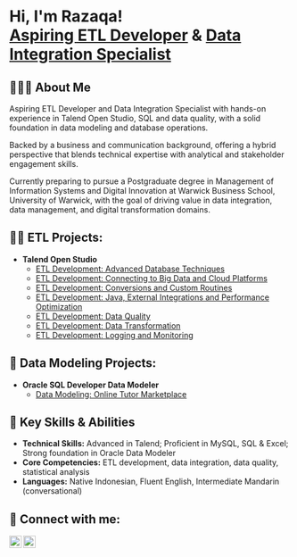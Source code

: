 <h1>Hi, I'm Razaqa! <br/><a href="https://github.com/razaqasubagyo">Aspiring ETL Developer</a> & <a href="https://www.linkedin.com/in/razaqasubagyo">Data Integration Specialist</a></h1>

<h2>🙋🏻‍♂️ About Me</h2>
<p>Aspiring ETL Developer and Data Integration Specialist with hands-on experience in Talend Open Studio, SQL and data quality, with a solid foundation in data modeling and database operations.</p>

<p>Backed by a business and communication background, offering a hybrid perspective that blends technical expertise with analytical and stakeholder engagement skills.</p>

<p>Currently preparing to pursue a Postgraduate degree in Management of Information Systems and Digital Innovation at Warwick Business School, University of Warwick, with the goal of driving value in data integration, data management, and digital transformation domains.</p>

<h2>👨‍💻 ETL Projects:</h2>

- <b>Talend Open Studio</b>
  - [ETL Development: Advanced Database Techniques](https://github.com/razaqasubagyo/ETLDevelopmentAdvancedDatabaseTechniques)
  - [ETL Development: Connecting to Big Data and Cloud Platforms](https://github.com/razaqasubagyo/ETLDevelopmentConnectingToBigDataAndCloudPlatforms)
  - [ETL Development: Conversions and Custom Routines](https://github.com/razaqasubagyo/ETLDevelopmentConversionsAndCustomRoutines)
  - [ETL Development: Java, External Integrations and Performance Optimization](https://github.com/razaqasubagyo/ETLDevelopmentJavaExternalIntegrationsAndPerformanceOptimization)
  - [ETL Development: Data Quality](https://github.com/razaqasubagyo/ETLDevelopmentDataQuality)
  - [ETL Development: Data Transformation](https://github.com/razaqasubagyo/ETLDevelopmentDataTransformation)
  - [ETL Development: Logging and Monitoring](https://github.com/razaqasubagyo/ETLDevelopmentLoggingAndMonitoring)

 <h2>🧩 Data Modeling Projects:</h2>

- <b>Oracle SQL Developer Data Modeler</b>
  - [Data Modeling: Online Tutor Marketplace](https://github.com/razaqasubagyo/OnlineTutorMarketplace)

<h2>🔑 Key Skills & Abilities</h2>
<ul>
  <li><strong>Technical Skills:</strong> Advanced in Talend; Proficient in MySQL, SQL & Excel; Strong foundation in Oracle Data Modeler</li>
  <li><strong>Core Competencies:</strong> ETL development, data integration, data quality, statistical analysis</li>
  <li><strong>Languages:</strong> Native Indonesian, Fluent English, Intermediate Mandarin (conversational)</li>
</ul>

<h2> 🤳 Connect with me:</h2>

[<img align="left" alt="JoshMadakor | LinkedIn" width="22px" src="https://cdn.jsdelivr.net/npm/simple-icons@v3/icons/linkedin.svg" />][linkedin]
[<img align="left" alt="JoshMadakor | Instagram" width="22px" src="https://cdn.jsdelivr.net/npm/simple-icons@v3/icons/instagram.svg" />][instagram]

[instagram]: https://www.instagram.com/razaqasubagyo_/
[linkedin]: https://linkedin.com/in/razaqasubagyo

<!--
**joshmadakor1/joshmadakor1** is a ✨ _special_ ✨ repository because its `README.md` (this file) appears on your GitHub profile.

Here are some ideas to get you started:

- 🔭 I’m currently working on ...
- 🌱 I’m currently learning ...
- 👯 I’m looking to collaborate on ...
- 🤔 I’m looking for help with ...
- 💬 Ask me about ...
- 📫 How to reach me: ...
- 😄 Pronouns: ...
- ⚡ Fun fact: ...
-->
